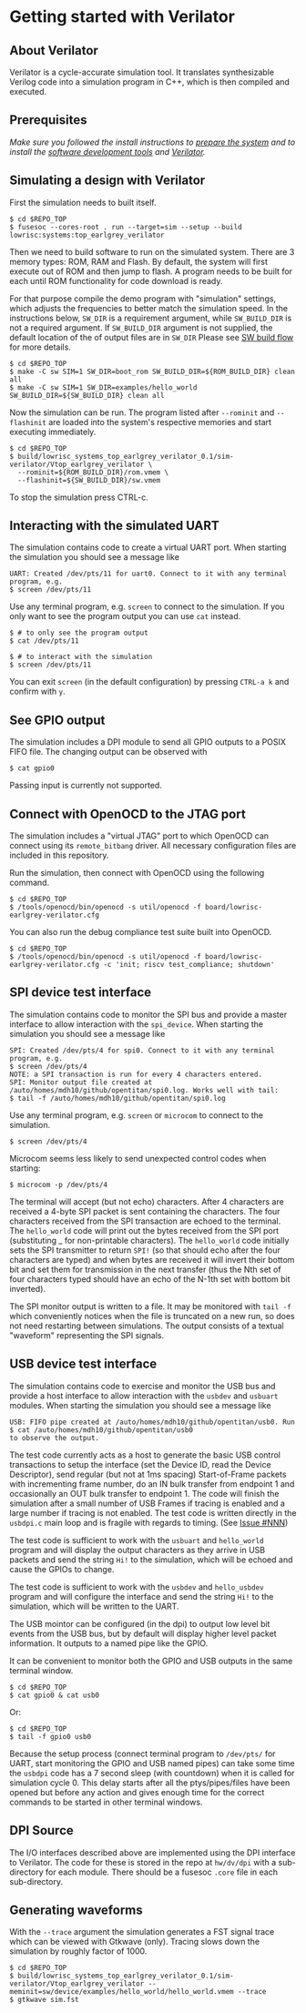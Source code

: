 # Getting started with Verilator

## About Verilator

Verilator is a cycle-accurate simulation tool.
It translates synthesizable Verilog code into a simulation program in C++, which is then compiled and executed.

## Prerequisites

_Make sure you followed the install instructions to [prepare the system](install_instructions.md#system-preparation) and to install the [software development tools](install_instructions.md#software-development) and [Verilator](install_instructions.md#verilator)._

## Simulating a design with Verilator

First the simulation needs to built itself.

```console
$ cd $REPO_TOP
$ fusesoc --cores-root . run --target=sim --setup --build lowrisc:systems:top_earlgrey_verilator
```

Then we need to build software to run on the simulated system.
There are 3 memory types: ROM, RAM and Flash.
By default, the system will first execute out of ROM and then jump to flash.
A program needs to be built for each until ROM functionality for code download is ready.

For that purpose compile the demo program with "simulation" settings, which adjusts the frequencies to better match the simulation speed.
In the instructions below, `SW_DIR` is a requirement argument, while `SW_BUILD_DIR` is not a required argument.
If `SW_BUILD_DIR` argument is not supplied, the default location of the of output files are in `SW_DIR`
Please see [SW build flow](../../sw/doc/sw_build_flow.md) for more details.

```console
$ cd $REPO_TOP
$ make -C sw SIM=1 SW_DIR=boot_rom SW_BUILD_DIR=${ROM_BUILD_DIR} clean all
$ make -C sw SIM=1 SW_DIR=examples/hello_world SW_BUILD_DIR=${SW_BUILD_DIR} clean all
```

Now the simulation can be run.
The program listed after `--rominit` and `--flashinit` are loaded into the system's respective memories and start executing immediately.

```console
$ cd $REPO_TOP
$ build/lowrisc_systems_top_earlgrey_verilator_0.1/sim-verilator/Vtop_earlgrey_verilator \
  --rominit=${ROM_BUILD_DIR}/rom.vmem \
  --flashinit=${SW_BUILD_DIR}/sw.vmem
```

To stop the simulation press CTRL-c.

## Interacting with the simulated UART

The simulation contains code to create a virtual UART port.
When starting the simulation you should see a message like

```console
UART: Created /dev/pts/11 for uart0. Connect to it with any terminal program, e.g.
$ screen /dev/pts/11
```

Use any terminal program, e.g. `screen` to connect to the simulation.
If you only want to see the program output you can use `cat` instead.

```console
$ # to only see the program output
$ cat /dev/pts/11

$ # to interact with the simulation
$ screen /dev/pts/11
```

You can exit `screen` (in the default configuration) by pressing `CTRL-a k` and confirm with `y`.

## See GPIO output

The simulation includes a DPI module to send all GPIO outputs to a POSIX FIFO file.
The changing output can be observed with

```console
$ cat gpio0
```

Passing input is currently not supported.

## Connect with OpenOCD to the JTAG port

The simulation includes a "virtual JTAG" port to which OpenOCD can connect using its `remote_bitbang` driver.
All necessary configuration files are included in this repository.

Run the simulation, then connect with OpenOCD using the following command.

```console
$ cd $REPO_TOP
$ /tools/openocd/bin/openocd -s util/openocd -f board/lowrisc-earlgrey-verilator.cfg
```

You can also run the debug compliance test suite built into OpenOCD.

```console
$ cd $REPO_TOP
$ /tools/openocd/bin/openocd -s util/openocd -f board/lowrisc-earlgrey-verilator.cfg -c 'init; riscv test_compliance; shutdown'
```
## SPI device test interface

The simulation contains code to monitor the SPI bus and provide a master interface to allow interaction with the `spi_device`.
When starting the simulation you should see a message like

```console
SPI: Created /dev/pts/4 for spi0. Connect to it with any terminal program, e.g.
$ screen /dev/pts/4
NOTE: a SPI transaction is run for every 4 characters entered.
SPI: Monitor output file created at /auto/homes/mdh10/github/opentitan/spi0.log. Works well with tail:
$ tail -f /auto/homes/mdh10/github/opentitan/spi0.log
```

Use any terminal program, e.g. `screen` or `microcom` to connect to the simulation.

```console
$ screen /dev/pts/4
```

Microcom seems less likely to send unexpected control codes when starting:
```console
$ microcom -p /dev/pts/4
```

The terminal will accept (but not echo) characters.
After 4 characters are received a 4-byte SPI packet is sent containing the characters.
The four characters received from the SPI transaction are echoed to the terminal.
The `hello_world` code will print out the bytes received from the SPI port (substituting _ for non-printable characters).
The `hello_world` code initially sets the SPI transmitter to return `SPI!` (so that should echo after the four characters are typed) and when bytes are received it will invert their bottom bit and set them for transmission in the next transfer (thus the Nth set of four characters typed should have an echo of the N-1th set with bottom bit inverted).

The SPI monitor output is written to a file.
It may be monitored with `tail -f` which conveniently notices when the file is truncated on a new run, so does not need restarting between simulations.
The output consists of a textual "waveform" representing the SPI signals.

## USB device test interface


The simulation contains code to exercise and monitor the USB bus and provide a host interface to allow interaction with the `usbdev` and `usbuart` modules.
When starting the simulation you should see a message like

```console
USB: FIFO pipe created at /auto/homes/mdh10/github/opentitan/usb0. Run
$ cat /auto/homes/mdh10/github/opentitan/usb0
to observe the output.
```

The test code currently acts as a host to generate the basic USB control transactions to setup the interface (set the Device ID, read the Device Descriptor), send regular (but not at 1ms spacing) Start-of-Frame packets with incrementing frame number, do an IN bulk transfer from endpoint 1 and occasionally an OUT bulk transfer to endpoint 1.
The code will finish the simulation after a small number of USB Frames if tracing is enabled and a large number if tracing is not enabled.
The test code is written directly in the `usbdpi.c` main loop and is fragile with regards to timing. (See [Issue #NNN](https://github.com/lowRISC/opentitan/issues/NNN))

The test code is sufficient to work with the `usbuart` and `hello_world` program and will display the output characters as they arrive in USB packets and send the string `Hi!` to the simulation, which will be echoed and cause the GPIOs to change.

The test code is sufficient to work with the `usbdev` and `hello_usbdev` program and will configure the interface and send the string `Hi!` to the simulation, which will be written to the UART.

The USB mointor can be configured (in the dpi) to output low level bit events from the USB bus, but by default will display higher level packet information. It outputs to a named pipe like the GPIO.

It can be convenient to monitor both the GPIO and USB outputs in the same terminal window.

```console
$ cd $REPO_TOP
$ cat gpio0 & cat usb0
```

Or:

```console
$ cd $REPO_TOP
$ tail -f gpio0 usb0
```

Because the setup process (connect terminal program to `/dev/pts/` for UART, start monitoring the GPIO and USB named pipes) can take some time the `usbdpi` code has a 7 second sleep (with countdown) when it is called for simulation cycle 0.
This delay starts after all the ptys/pipes/files have been opened but before any action and gives enough time for the correct commands to be started in other terminal windows.

## DPI Source

The I/O interfaces described above are implemented using the DPI interface to Verilator.
The code for these is stored in the repo at `hw/dv/dpi` with a sub-directory for each module.
There should be a fusesoc `.core` file in each sub-directory.

## Generating waveforms

With the `--trace` argument the simulation generates a FST signal trace which can be viewed with Gtkwave (only).
Tracing slows down the simulation by roughly factor of 1000.

```console
$ cd $REPO_TOP
$ build/lowrisc_systems_top_earlgrey_verilator_0.1/sim-verilator/Vtop_earlgrey_verilator --meminit=sw/device/examples/hello_world/hello_world.vmem --trace
$ gtkwave sim.fst
```
